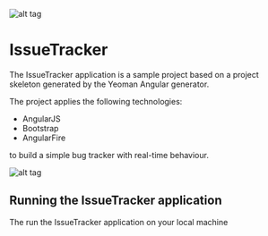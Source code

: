 ![alt tag](https://raw.github.com/seeschweiler/issuetracker/master/images/issuetracker_logo.png)

# IssueTracker

The IssueTracker application is a sample project based on a project skeleton generated by the Yeoman Angular generator.

The project applies the following technologies:

- AngularJS
- Bootstrap
- AngularFire

to build a simple bug tracker with real-time behaviour.

![alt tag](https://raw.github.com/seeschweiler/issuetracker/master/images/welcome_page.png)

## Running the IssueTracker application

The run the IssueTracker application on your local machine
